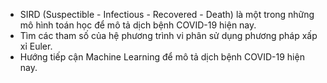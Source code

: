 - SIRD (Suspectible - Infectious - Recovered - Death) là một trong những mô hình toán học để mô tả dịch bệnh COVID-19 hiện nay.
- Tìm các tham số của hệ phương trình vi phân sử dụng phương pháp xấp xỉ Euler.
- Hướng tiếp cận Machine Learning để mô tả dịch bệnh COVID-19 hiện nay.
